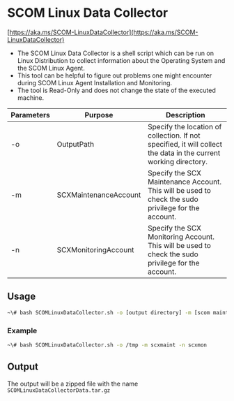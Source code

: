 # SCOM Linux Data Collector

[https://aka.ms/SCOM-LinuxDataCollector](https://aka.ms/SCOM-LinuxDataCollector)

- The SCOM Linux Data Collector is a shell script which can be run on Linux Distribution to collect information about the Operating System and the SCOM Linux Agent.
- This tool can be helpful to figure out problems one might encounter during SCOM Linux Agent Installation and Monitoring.
- The tool is Read-Only and does not change the state of the executed machine.

| Parameters | Purpose               | Description                                                                                                      |
|------------|-----------------------|------------------------------------------------------------------------------------------------------------------|
| -o         | OutputPath            | Specify the location of collection. If not specified, it will collect the data in the current working directory. |
| -m         | SCXMaintenanceAccount | Specify the SCX Maintenance Account. This will be used to check the sudo privilege for the account.              |
| -n         | SCXMonitoringAccount  | Specify the SCX Monitoring Account. This will be used to check the sudo privilege for the account.               |

## Usage
```bash
~\# bash SCOMLinuxDataCollector.sh -o [output directory] -m [scom maintenance account] -n [scom monitoring account]
```

### Example
```bash
~\# bash SCOMLinuxDataCollector.sh -o /tmp -m scxmaint -n scxmon
```

## Output
The output will be a zipped file with the name `SCOMLinuxDataCollectorData.tar.gz`
